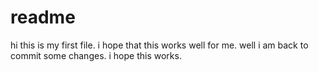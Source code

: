 # readme
hi this is my first file.
i hope that this works well for me.
well i am back to commit some changes.
i hope this works.
